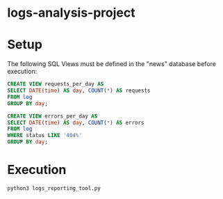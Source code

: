 # logs-analysis-project

# Setup
The following SQL Views must be defined in the "news" database before execution:
```sql
CREATE VIEW requests_per_day AS
SELECT DATE(time) AS day, COUNT(*) AS requests
FROM log
GROUP BY day;

CREATE VIEW errors_per_day AS
SELECT DATE(time) AS day, COUNT(*) AS errors
FROM log
WHERE status LIKE '404%'
GROUP BY day;
```
# Execution

```shell
python3 logs_reporting_tool.py
```
